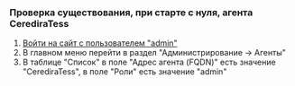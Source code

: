 ### Проверка существования, при старте с нуля, агента CerediraTess

1. [Войти на сайт с пользователем "admin"](1.%20Войти%20на%20сайт%20с%20пользователем%20username.md)
1. В главном меню перейти в раздел "Администрирование -> Агенты"
1. В таблице "Список" в поле "Адрес агента (FQDN)" есть значение "CerediraTess", в поле "Роли" есть значение "admin"